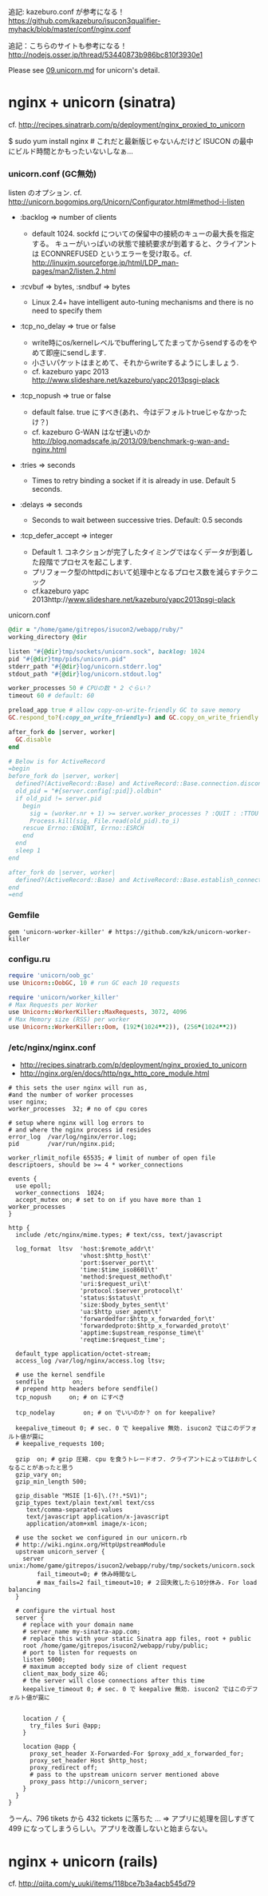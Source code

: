 追記: kazeburo.conf が参考になる！ https://github.com/kazeburo/isucon3qualifier-myhack/blob/master/conf/nginx.conf

追記：こちらのサイトも参考になる！ http://nodejs.osser.jp/thread/53440873b986bc810f3930e1

Please see [09.unicorn.md](09.unicorn.md) for unicorn's detail. 

# nginx + unicorn (sinatra)

cf. http://recipes.sinatrarb.com/p/deployment/nginx_proxied_to_unicorn

$ sudo yum install nginx # これだと最新版じゃないんだけど ISUCON の最中にビルド時間とかもったいないしなぁ...

### unicorn.conf (GC無効)

listen のオプション. cf. http://unicorn.bogomips.org/Unicorn/Configurator.html#method-i-listen

* :backlog => number of clients

    * default 1024. sockfd についての保留中の接続のキューの最大長を指定する。 キューがいっぱいの状態で接続要求が到着すると、クライアントは ECONNREFUSED というエラーを受け取る。cf. http://linuxjm.sourceforge.jp/html/LDP_man-pages/man2/listen.2.html

* :rcvbuf => bytes, :sndbuf => bytes

    * Linux 2.4+ have intelligent auto-tuning mechanisms and there is no need to specify them

* :tcp_no_delay => true or false

    * write時にos/kernelレベルでbufferingしてたまってからsendするのをやめて即座にsendします.
    * 小さいパケットはまとめて、それからwriteするようにしましょう. 
    * cf. kazeburo yapc 2013 http://www.slideshare.net/kazeburo/yapc2013psgi-plack

* :tcp_nopush => true or false

    * default false. true にすべき(あれ、今はデフォルトtrueじゃなかったけ？)
    * cf. kazeburo G-WAN はなぜ速いのか http://blog.nomadscafe.jp/2013/09/benchmark-g-wan-and-nginx.html

* :tries => seconds

    * Times to retry binding a socket if it is already in use. Default 5 seconds.

* :delays => seconds

    * Seconds to wait between successive tries. Default: 0.5 seconds

* :tcp_defer_accept => integer

    * Default 1. コネクションが完了したタイミングではなくデータが到着した段階でプロセスを起こします.
    * プリフォーク型のhttpdにおいて処理中となるプロセス数を減らすテクニック
    * cf.kazeburo yapc 2013http://www.slideshare.net/kazeburo/yapc2013psgi-plack

unicorn.conf

```ruby
@dir = "/home/game/gitrepos/isucon2/webapp/ruby/"
working_directory @dir

listen "#{@dir}tmp/sockets/unicorn.sock", backlog: 1024
pid "#{@dir}tmp/pids/unicorn.pid"
stderr_path "#{@dir}log/unicorn.stderr.log"
stdout_path "#{@dir}log/unicorn.stdout.log"

worker_processes 50 # CPUの数 * 2 ぐらい？
timeout 60 # default: 60

preload_app true # allow copy-on-write-friendly GC to save memory
GC.respond_to?(:copy_on_write_friendly=) and GC.copy_on_write_friendly = true

after_fork do |server, worker|
  GC.disable
end

# Below is for ActiveRecord
=begin
before_fork do |server, worker|
  defined?(ActiveRecord::Base) and ActiveRecord::Base.connection.disconnect!
  old_pid = "#{server.config[:pid]}.oldbin"
  if old_pid != server.pid
    begin
      sig = (worker.nr + 1) >= server.worker_processes ? :QUIT : :TTOU
      Process.kill(sig, File.read(old_pid).to_i)
    rescue Errno::ENOENT, Errno::ESRCH
    end
  end
  sleep 1
end

after_fork do |server, worker|
  defined?(ActiveRecord::Base) and ActiveRecord::Base.establish_connection
end
=end
```

### Gemfile

```
gem 'unicorn-worker-killer' # https://github.com/kzk/unicorn-worker-killer
```

### configu.ru

```ruby
require 'unicorn/oob_gc'
use Unicorn::OobGC, 10 # run GC each 10 requests

require 'unicorn/worker_killer'
# Max Requests per Worker
use Unicorn::WorkerKiller::MaxRequests, 3072, 4096
# Max Memory size (RSS) per worker
use Unicorn::WorkerKiller::Oom, (192*(1024**2)), (256*(1024**2))
```

### /etc/nginx/nginx.conf

* http://recipes.sinatrarb.com/p/deployment/nginx_proxied_to_unicorn
* http://nginx.org/en/docs/http/ngx_http_core_module.html


```
# this sets the user nginx will run as,
#and the number of worker processes
user nginx;
worker_processes  32; # no of cpu cores

# setup where nginx will log errors to
# and where the nginx process id resides
error_log  /var/log/nginx/error.log;
pid        /var/run/nginx.pid;

worker_rlimit_nofile 65535; # limit of number of open file descriptoers, should be >= 4 * worker_connections

events {
  use epoll;
  worker_connections  1024;
  accept_mutex on; # set to on if you have more than 1 worker_processes
}

http {
  include /etc/nginx/mime.types; # text/css, text/javascript

  log_format  ltsv  'host:$remote_addr\t'
                    'vhost:$http_host\t'
                    'port:$server_port\t'
                    'time:$time_iso8601\t'
                    'method:$request_method\t'
                    'uri:$request_uri\t'
                    'protocol:$server_protocol\t'
                    'status:$status\t'
                    'size:$body_bytes_sent\t'
                    'ua:$http_user_agent\t'
                    'forwardedfor:$http_x_forwarded_for\t'
                    'forwardedproto:$http_x_forwarded_proto\t'
                    'apptime:$upstream_response_time\t'
                    'reqtime:$request_time';

  default_type application/octet-stream;
  access_log /var/log/nginx/access.log ltsv;

  # use the kernel sendfile
  sendfile        on;
  # prepend http headers before sendfile()
  tcp_nopush     on; # on にすべき

  tcp_nodelay        on; # on でいいのか？ on for keepalive?

  keepalive_timeout 0; # sec. 0 で keepalive 無効. isucon2 ではこのデフォルト値が罠に
  # keepalive_requests 100;

  gzip  on; # gzip 圧縮. cpu を食うトレードオフ. クライアントによってはおかしくなることがあったと思う
  gzip_vary on;
  gzip_min_length 500;

  gzip_disable "MSIE [1-6]\.(?!.*SV1)";
  gzip_types text/plain text/xml text/css
     text/comma-separated-values
     text/javascript application/x-javascript
     application/atom+xml image/x-icon;

  # use the socket we configured in our unicorn.rb
  # http://wiki.nginx.org/HttpUpstreamModule
  upstream unicorn_server {
    server unix:/home/game/gitrepos/isucon2/webapp/ruby/tmp/sockets/unicorn.sock
        fail_timeout=0; # 休み時間なし
        # max_fails=2 fail_timeout=10; # ２回失敗したら10分休み. For load balancing
  }

  # configure the virtual host
  server {
    # replace with your domain name
    # server_name my-sinatra-app.com;
    # replace this with your static Sinatra app files, root + public
    root /home/game/gitrepos/isucon2/webapp/ruby/public;
    # port to listen for requests on
    listen 5000;
    # maximum accepted body size of client request
    client_max_body_size 4G;
    # the server will close connections after this time
    keepalive_timeout 0; # sec. 0 で keepalive 無効. isucon2 ではこのデフォルト値が罠に


    location / {
      try_files $uri @app;
    }

    location @app {
      proxy_set_header X-Forwarded-For $proxy_add_x_forwarded_for;
      proxy_set_header Host $http_host;
      proxy_redirect off;
      # pass to the upstream unicorn server mentioned above
      proxy_pass http://unicorn_server;
    }
  }
}
```

うーん、796 tikets から 432 tickets に落ちた ... => アプリに処理を回しすぎて 499 になってしまうらしい。アプリを改善しないと始まらない。

# nginx + unicorn (rails)

cf. http://qiita.com/y_uuki/items/118bce7b3a4acb545d79
